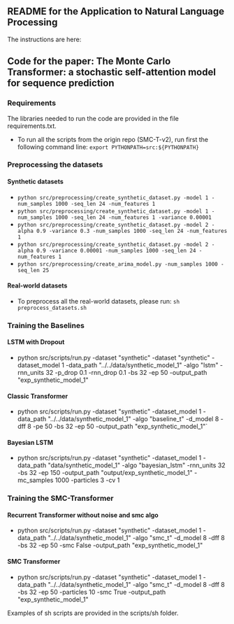 ## README for the Application to Natural Language Processing
The instructions are here: 


## Code for the paper: The Monte Carlo Transformer: a stochastic self-attention model for sequence prediction

### Requirements
The libraries needed to run the code are provided in the file requirements.txt.
* To run all the scripts from the origin repo (SMC-T-v2), run first the following command line: `export PYTHONPATH=src:${PYTHONPATH}`

### Preprocessing the datasets
#### Synthetic datasets
* `python src/preprocessing/create_synthetic_dataset.py -model 1 -num_samples 1000 -seq_len 24 -num_features 1`
* `python src/preprocessing/create_synthetic_dataset.py -model 1 -num_samples 1000 -seq_len 24 -num_features 1 -variance 0.00001`
* `python src/preprocessing/create_synthetic_dataset.py -model 2 -alpha 0.9 -variance 0.3 -num_samples 1000 -seq_len 24 -num_features 1`
* `python src/preprocessing/create_synthetic_dataset.py -model 2 -alpha 0.9 -variance 0.00001 -num_samples 1000 -seq_len 24 -num_features 1`
* `python src/preprocessing/create_arima_model.py -num_samples 1000 -seq_len 25`
#### Real-world datasets
* To preprocess all the real-world datasets, please run: `sh preprocess_datasets.sh`


### Training the Baselines
#### LSTM with Dropout
* python src/scripts/run.py -dataset "synthetic" -dataset "synthetic" -dataset_model 1 -data_path "../../data/synthetic_model_1" -algo "lstm" -rnn_units 32 -p_drop 0.1 -rnn_drop 0.1 -bs 32 -ep 50 -output_path "exp_synthetic_model_1"
#### Classic Transformer
* python src/scripts/run.py -dataset "synthetic" -dataset_model 1 -data_path "../../data/synthetic_model_1" -algo "baseline_t" -d_model 8 -dff 8 -pe 50 -bs 32 -ep 50 -output_path "exp_synthetic_model_1"`
#### Bayesian LSTM
* python src/scripts/run.py -dataset "synthetic" -dataset_model 1 -data_path "data/synthetic_model_1" -algo "bayesian_lstm" -rnn_units 32 -bs 32 -ep 150 -output_path "output/exp_synthetic_model_1" -mc_samples 1000 -particles 3 -cv 1

### Training the SMC-Transformer
#### Recurrent Transformer without noise and smc algo
* python src/scripts/run.py -dataset "synthetic" -dataset_model 1 -data_path "../../data/synthetic_model_1" -algo "smc_t" -d_model 8 -dff 8 -bs 32 -ep 50 -smc False -output_path "exp_synthetic_model_1"
#### SMC Transformer
* python src/scripts/run.py -dataset "synthetic" -dataset_model 1 -data_path "../../data/synthetic_model_1" -algo "smc_t" -d_model 8 -dff 8 -bs 32 -ep 50 -particles 10 -smc True -output_path "exp_synthetic_model_1"

Examples of sh scripts are provided in the scripts/sh folder.

